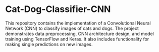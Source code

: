 # Cat-Dog-Classifier-CNN
This repository contains the implementation of a Convolutional Neural Network (CNN) to classify images of cats and dogs. The project demonstrates data preprocessing, CNN architecture design, and model training using TensorFlow and Keras. It also includes functionality for making single predictions on new images.
